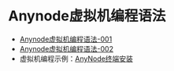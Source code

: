 # Anynode虚拟机编程语法
- [Anynode虚拟机编程语法-001](anynode-vm-001.md)
- [Anynode虚拟机编程语法-002](anynode-vm-002.md)
- 虚拟机编程示例：[AnyNode终端安装](http://x.anynode.link/xapi/node-install-script?k=42181e842de24ea2b36482c350ddac40)